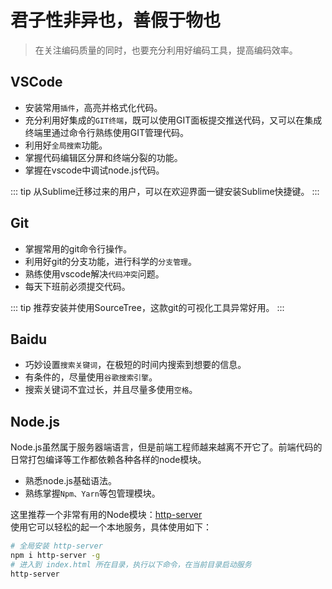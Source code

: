 # 君子性非异也，善假于物也

> 在关注编码质量的同时，也要充分利用好编码工具，提高编码效率。

## VSCode

* 安装常用`插件`，高亮并格式化代码。
* 充分利用好集成的`GIT终端`，既可以使用GIT面板提交推送代码，又可以在集成终端里通过命令行熟练使用GIT管理代码。
* 利用好`全局搜索`功能。
* 掌握代码编辑区分屏和终端分裂的功能。
* 掌握在vscode中调试node.js代码。

::: tip
从Sublime迁移过来的用户，可以在欢迎界面一键安装Sublime快捷键。
:::

## Git

* 掌握常用的git命令行操作。
* 利用好git的分支功能，进行科学的`分支管理`。
* 熟练使用vscode解决`代码冲突`问题。
* 每天下班前必须提交代码。

::: tip
推荐安装并使用SourceTree，这款git的可视化工具异常好用。
:::

## Baidu

* 巧妙设置`搜索关键词`，在极短的时间内搜索到想要的信息。
* 有条件的，尽量使用`谷歌搜索引擎`。
* 搜索关键词不宜过长，并且尽量多使用`空格`。

## Node.js
Node.js虽然属于服务器端语言，但是前端工程师越来越离不开它了。前端代码的日常打包编译等工作都依赖各种各样的node模块。

* 熟悉node.js基础语法。
* 熟练掌握`Npm、Yarn`等包管理模块。

这里推荐一个非常有用的Node模块：[http-server](https://www.npmjs.com/package/http-server)  
使用它可以轻松的起一个本地服务，具体使用如下：

``` bash
# 全局安装 http-server
npm i http-server -g
# 进入到 index.html 所在目录，执行以下命令，在当前目录启动服务
http-server
```